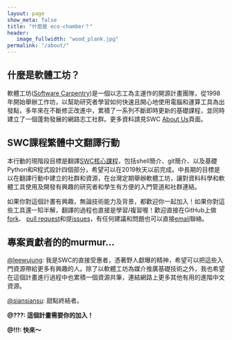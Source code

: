 ```yaml
---
layout: page
show_meta: false
title: "什麼是 eco-chamber？"
header:
   image_fullwidth: "wood_plank.jpg"
permalink: "/about/"
---
```


## 什麼是軟體工坊？
軟體工坊([Software Carpentry](http://software-carpentry.org))是一個以志工為主運作的開源計畫團隊，從1998年開始舉辦工作坊，以幫助研究者學習如何快速且開心地使用電腦和運算工具為出發點，多年來在不斷修正改進中，累積了一系列不斷即時更新的基礎課程，並同時建立了一個蓬勃發展的網路志工社群。更多資料請見SWC [About Us](https://software-carpentry.org/about/)頁面。

## SWC課程繁體中文翻譯行動
本行動的現階段目標是翻譯[SWC核心課程](https://software-carpentry.org/lessons/)，包括shell簡介、git簡介、以及基礎Python和R程式設計四個部分，希望可以在2019秋天以前完成。中長期的目標是以在翻譯行動中建立的社群和資源，在台灣定期舉辦軟體工坊，讓對資料科學和軟體工具使用及開發有興趣的研究者和學生有方便的入門管道和社群連結。

如果你對這個計畫有興趣，無論技術能力及背景，都歡迎你一起加入！如果你對這些工具還一知半解，翻譯的過程也直接是學習/複習喔！歡迎直接在GitHub上做[fork](https://help.github.com/articles/fork-a-repo/)、
[pull request](https://help.github.com/articles/about-pull-requests/)和提[issues](https://help.github.com/articles/about-issues/)，有任何建議和問題也可以直接[email](mailto:leewujung@gmail.com)聯絡。

## 專案貢獻者的的murmur...
[@leewujung](https://leewujung.github.io/): 我是SWC的直接受惠者，憑著野人獻曝的精神，希望可以把這些入門資源帶給更多有興趣的人。除了以軟體工坊為媒介推廣基礎技術之外，我也希望在這個計畫進行過程中也累積一個資源共筆，連結網路上更多其他有用的進階中文資源。

[@siansiansu](https://github.com/siansiansu): 甜點終結者。

**@???: 這個計畫需要你的加入！**

**@!!!: 快來～**